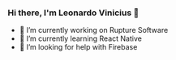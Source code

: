 ### Hi there, I'm Leonardo Vinicius 👋

- 🔭 I’m currently working on Rupture Software
- 🌱 I’m currently learning React Native
- 🤔 I’m looking for help with Firebase

